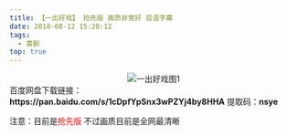```yaml
---
title: 【一出好戏】 抢先版 画质非常好 双语字幕
date: 2018-08-12 15:20:12
tags:
  - 喜剧
top: true
---
```

<div align=center>
    <img src="/assets/images/a/3/ychx/1.jpg" alt="一出好戏图1">
</div>
<!-- more -->
百度网盘下载链接：
<b>https://pan.baidu.com/s/1cDpfYpSnx3wPZYj4by8HHA</b>
提取码：<b>nsye</b>

注意：目前是<span style="color: red">抢先版</span> 不过画质目前是全网最清晰
